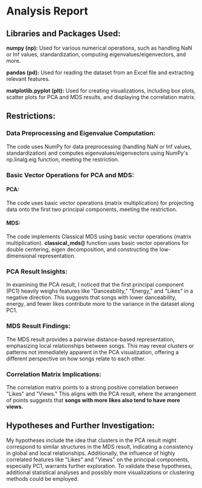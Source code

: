 # Analysis Report

## Libraries and Packages Used:

**numpy (np):**
Used for various numerical operations, such as handling NaN or Inf values, standardization, computing eigenvalues/eigenvectors, and more.

**pandas (pd):**
Used for reading the dataset from an Excel file and extracting relevant features.

**matplotlib.pyplot (plt):**
Used for creating visualizations, including box plots, scatter plots for PCA and MDS results, and displaying the correlation matrix.

## Restrictions:

### Data Preprocessing and Eigenvalue Computation:

The code uses NumPy for data preprocessing (handling NaN or Inf values, standardization) and computes eigenvalues/eigenvectors using NumPy's np.linalg.eig function, meeting the restriction.

### Basic Vector Operations for PCA and MDS:

#### PCA:

The code uses basic vector operations (matrix multiplication) for projecting data onto the first two principal components, meeting the restriction.

#### MDS:

The code implements Classical MDS using basic vector operations (matrix multiplication). **classical_mds()** function uses basic vector operations for double centering, eigen decomposition, and constructing the low-dimensional representation.

### PCA Result Insights:

In examining the PCA result, I noticed that the first principal component (PC1) heavily weighs features like "Danceability," "Energy," and "Likes" in a negative direction. This suggests that songs with lower danceability, energy, and fewer likes contribute more to the variance in the dataset along PC1.

### MDS Result Findings:

The MDS result provides a pairwise distance-based representation, emphasizing local relationships between songs. This may reveal clusters or patterns not immediately apparent in the PCA visualization, offering a different perspective on how songs relate to each other.

### Correlation Matrix Implications:

The correlation matrix points to a strong positive correlation between "Likes" and "Views." This aligns with the PCA result, where the arrangement of points suggests that **songs with more likes also tend to have more views.**

## Hypotheses and Further Investigation:

My hypotheses include the idea that clusters in the PCA result might correspond to similar structures in the MDS result, indicating a consistency in global and local relationships. Additionally, the influence of highly correlated features like "Likes" and "Views" on the principal components, especially PC1, warrants further exploration. To validate these hypotheses, additional statistical analyses and possibly more visualizations or clustering methods could be employed.
